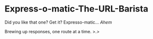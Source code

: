 # Express-o-matic-The-URL-Barista
Did you like that one? Get it? Expresso-matic... *Ahem* 

Brewing up responses, one route at a time. >.>
